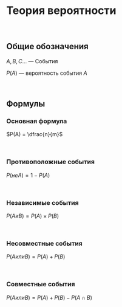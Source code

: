 # Теория вероятности

<Br>

## Общие обозначения
$A, B, C...$ — События

$P(A)$ — вероятность события $A$
	
<Br>

## Формулы

### Основная формула
$P(A) = \dfrac{n}{m}$
  
<Br>

### Противоположные события
$P(не A) = 1 - P(A)$

<Br>

### Независимые события
$P(A и B) = P(A) \times P(B)$

<Br>
	
### Несовместные события
$P(A или B) = P(A) + P(B)$

<Br>

### Cовместные события
$P(A или B) = P(A) + P(B) - P(A \cap B)$
